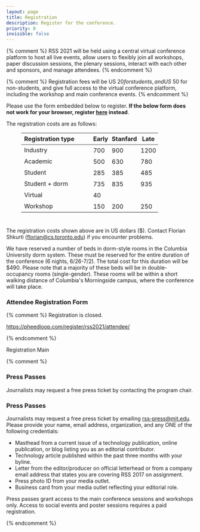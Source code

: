 ```yaml
---
layout: page
title: Registration
description: Register for the conference.
priority: 8
invisible: false
---
```


{% comment %}
RSS 2021 will be held using a central virtual conference platform to
host all live events, allow users to flexibly join all workshops,
paper discussion sessions, the plenary sessions, interact with each
other and sponsors, and manage attendees.
{% endcomment %}

{% comment %}
Registration fees will be US $20 for students, and US$ 50 for
non-students, and give full access to the virtual conference platform,
including the workshop and main conference events.
{% endcomment %}

Please use the form embedded below to register. <b>If the below form does not work for your browser, register [here](https://pheedloop.com/EVELREUEKEDLK/site/register/) instead</b>. 

The registration costs are as follows: 

<table style="margin-left: 40px; margin-bottom: 40px;">
    <thead>
    <tr style="border-bottom: 1px solid #444444;; padding: 5px;">
        <th> Registration type </th>
        <th> &nbsp; &nbsp; &nbsp; </th>
        <th style="padding:5px;"> Early </th>
        <th style="padding:5px;"> Stanfard </th>
        <th style="padding:5px;"> Late </th></tr>
    </thead>
    <tbody>
      <tr>
        <td> Industry </td>
        <td></td>
        <td style="padding:5px;"> 700 </td>
        <td style="padding:5px;"> 900 </td>
        <td style="padding:5px;"> 1200 </td>
      </tr>
      <tr>
        <td>Academic</td>
        <td></td>
        <td style="padding:5px;"> 500 </td>
        <td style="padding:5px;"> 630 </td>
        <td style="padding:5px;"> 780 </td>
      </tr>
      <tr>
        <td>Student</td>
        <td></td>
        <td style="padding:5px;"> 285 </td>
        <td style="padding:5px;"> 385 </td>
        <td style="padding:5px;"> 485 </td>
      </tr>
      <tr>
        <td>Student + dorm</td>
        <td></td>
        <td style="padding:5px;"> 735 </td>
        <td style="padding:5px;"> 835 </td>
        <td style="padding:5px;"> 935 </td>
      </tr>
      <tr>
        <td>Virtual</td>
        <td></td>
        <td style="padding:5px;"> 40 </td>
      </tr>
      <tr>
        <td>Workshop</td>
        <td></td>
        <td style="padding:5px;"> 150 </td>
        <td style="padding:5px;"> 200 </td>
        <td style="padding:5px;"> 250 </td>
      </tr>
    </tbody>
</table>

The registration costs shown above are in US dollars ($). Contact Florian Shkurti (florian@cs.toronto.edu) if you encounter problems. 

We have reserved a number of beds in dorm-style rooms in the Columbia University dorm system. These must be reserved for the entire duration of the conference (6 nights, 6/26-7/2). The total cost for this duration will be $490. Please note that a majority of these beds will be in double-occupancy rooms (single-gender). These rooms will be within a short walking distance of Columbia's Morningside campus, where the conference will take place.


### Attendee Registration Form

{% comment %}
Registration is closed.

https://pheedloop.com/register/rss2021/attendee/

{% endcomment %}

<script src="https://static.pheedloop.com/static/embed/embed.js"></script>
<link rel="stylesheet" type="text/css" href="https://static.pheedloop.com/static/embed/embed.css" />
<a class="pheedloop-popup-133779 popup-btn">Registration Main</a>

<div id="pheedloop-embed-133779"></div>

<script type="text/javascript">
  createSection({
        event: 'EVELREUEKEDLK',
        section: '133779',
        height: 2000,
        resize: false,
        popup: false,
    });
</script>

{% comment %}

### Press Passes

Journalists may request a free press ticket by contacting the program chair.


### Press Passes

Journalists may request a free press ticket by
emailing [rss-press@mit.edu](mailto:rss-press@mit.edu). Please provide your
name, email address, organization, and any ONE of the following credentials:

- Masthead from a current issue of a technology publication, online publication,
  or blog listing you as an editorial contributor.
- Technology article published within the past three months with your byline.
- Letter from the editor/producer on official letterhead or from a company email
  address that states you are covering RSS 2017 on assignment.
- Press photo ID from your media outlet.
- Business card from your media outlet reflecting your editorial role.

Press passes grant access to the main conference sessions and workshops only.
Access to social events and poster sessions requires a paid registration.

{% endcomment %}

